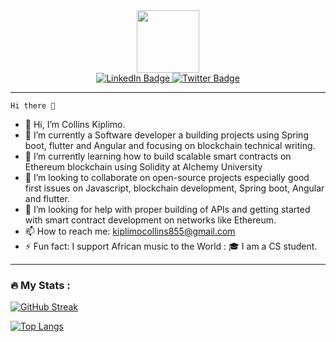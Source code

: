 <div id="header" align="center">
  <img src="https://media.giphy.com/media/M9gbBd9nbDrOTu1Mqx/giphy.gif" width="100"/>
  <div id="badges">
  <a href="https://www.linkedin.com/in/collins-kiplimo-179590218/">
    <img src="https://img.shields.io/badge/LinkedIn-blue?style=for-the-badge&logo=linkedin&logoColor=white" alt="LinkedIn Badge"/>
  </a>
  
  <a href="https://twitter.com/Ckiplimo_">
    <img src="https://img.shields.io/badge/Twitter-blue?style=for-the-badge&logo=twitter&logoColor=white" alt="Twitter Badge"/>
  </a>
</div>
  </div>
   
 ---
    Hi there 👋
- 👋 Hi, I’m Collins Kiplimo.
- 🔭 I’m currently a Software developer a building projects using Spring boot, flutter and Angular and focusing on blockchain technical writing.
- 🌱 I’m currently learning how to build scalable smart contracts on Ethereum blockchain using Solidity at Alchemy University
- 👯 I’m looking to collaborate on open-source projects especially good first issues on Javascript, blockchain development, Spring boot, Angular and flutter.
- 🤔 I’m looking for help with proper building of APIs and getting started with smart contract development on networks like Ethereum.
- 📫 How to reach me: kiplimocollins855@gmail.com 
- ⚡ Fun fact: I support African music to the World : 🎓 I am a CS student.

 
 ---

### :fire: My Stats :
[![GitHub Streak](http://github-readme-streak-stats.herokuapp.com?user=c-kiplimo&theme=dark&background=000000)](https://git.io/streak-stats)





[![Top Langs](https://github-readme-stats.vercel.app/api/top-langs/?username=c-kiplimo&layout=compact&theme=vision-friendly-dark)](https://github.com/anuraghazra/github-readme-stats)
